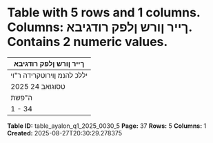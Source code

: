 # Table with 5 rows and 1 columns. Columns: ךייר ןורש ןלפק רודגיבא. Contains 2 numeric values.

| ךייר ןורש ןלפק רודגיבא |
|---|
| יללכ להנמ ןוירוטקרידה ר"וי |
| 2025 טסוגואב 24 |
| ה"פשת | באב 'ל |
| 1 - 34 |

**Table ID:** table_ayalon_q1_2025_0030_5
**Page:** 37
**Rows:** 5
**Columns:** 1
**Created:** 2025-08-27T20:30:29.278375

